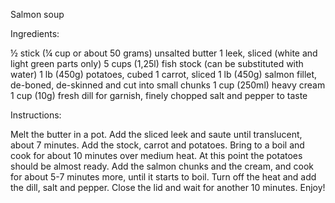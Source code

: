 Salmon soup 

Ingredients:

½ stick (¼ cup or about 50 grams) unsalted butter
1 leek, sliced (white and light green parts only)
5 cups (1,25l) fish stock (can be substituted with water)
1 lb (450g) potatoes, cubed
1 carrot, sliced
1 lb (450g) salmon fillet, de-boned, de-skinned and cut into small chunks
1 cup (250ml) heavy cream
1 cup (10g) fresh dill for garnish, finely chopped
salt and pepper to taste


Instructions:

Melt the butter in a pot. Add the sliced leek and saute until translucent, about 7 minutes.
Add the stock, carrot and potatoes. Bring to a boil and cook for about 10 minutes over medium heat. At this point the potatoes should be almost ready.
Add the salmon chunks and the cream, and cook for about 5-7 minutes more, until it starts to boil.
Turn off the heat and add the dill, salt and pepper. Close the lid and wait for another 10 minutes. Enjoy!
